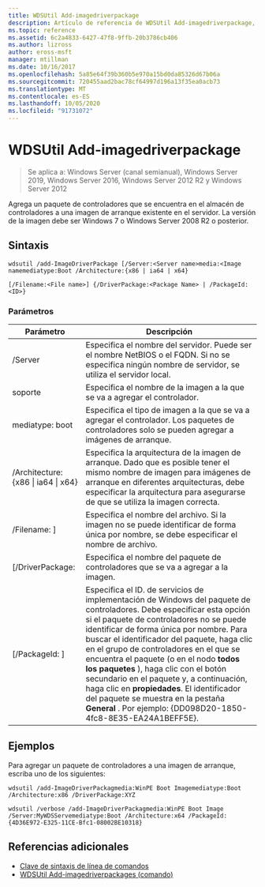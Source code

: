 ```yaml
---
title: WDSUtil Add-imagedriverpackage
description: Artículo de referencia de WDSUtil Add-imagedriverpackage, que agrega un paquete de controladores que se encuentra en el almacén de controladores a una imagen de arranque existente en el servidor.
ms.topic: reference
ms.assetid: 6c2a4833-6427-47f8-9ffb-20b3786cb406
ms.author: lizross
author: eross-msft
manager: mtillman
ms.date: 10/16/2017
ms.openlocfilehash: 5a85e64f39b360b5e970a15bd0da85326d67b06a
ms.sourcegitcommit: 720455aad2bac78cf64997d196a13f35ea0acb73
ms.translationtype: MT
ms.contentlocale: es-ES
ms.lasthandoff: 10/05/2020
ms.locfileid: "91731072"
---
```

# <a name="wdsutil-add-imagedriverpackage"></a>WDSUtil Add-imagedriverpackage

> Se aplica a: Windows Server (canal semianual), Windows Server 2019, Windows Server 2016, Windows Server 2012 R2 y Windows Server 2012

Agrega un paquete de controladores que se encuentra en el almacén de controladores a una imagen de arranque existente en el servidor. La versión de la imagen debe ser Windows 7 o Windows Server 2008 R2 o posterior.

## <a name="syntax"></a>Sintaxis
```
wdsutil /add-ImageDriverPackage [/Server:<Server name>media:<Image namemediatype:Boot /Architecture:{x86 | ia64 | x64}
```
```
[/Filename:<File name>] {/DriverPackage:<Package Name> | /PackageId:<ID>}
```
### <a name="parameters"></a>Parámetros

|                 Parámetro                  |                                                                                                                                                                                                            Descripción                                                                                                                                                                                                             |
|--------------------------------------------|------------------------------------------------------------------------------------------------------------------------------------------------------------------------------------------------------------------------------------------------------------------------------------------------------------------------------------------------------------------------------------------------------------------------------------|
|           /Server<Server name>           |                                                                                                                                               Especifica el nombre del servidor. Puede ser el nombre NetBIOS o el FQDN. Si no se especifica ningún nombre de servidor, se utiliza el servidor local.                                                                                                                                                |
|             soporte<Image name>             |                                                                                                                                                                                       Especifica el nombre de la imagen a la que se va a agregar el controlador.                                                                                                                                                                                        |
|               mediatype: boot               |                                                                                                                                                                Especifica el tipo de imagen a la que se va a agregar el controlador. Los paquetes de controladores solo se pueden agregar a imágenes de arranque.                                                                                                                                                                 |
| /Architecture: {x86 &#124; ia64 &#124; x64} |                                                                                                       Especifica la arquitectura de la imagen de arranque. Dado que es posible tener el mismo nombre de imagen para imágenes de arranque en diferentes arquitecturas, debe especificar la arquitectura para asegurarse de que se utiliza la imagen correcta.                                                                                                        |
|           /Filename: <File name> ]           |                                                                                                                                                        Especifica el nombre del archivo. Si la imagen no se puede identificar de forma única por nombre, se debe especificar el nombre de archivo.                                                                                                                                                        |
|           [/DriverPackage:<Name>           |                                                                                                                                                                                   Especifica el nombre del paquete de controladores que se va a agregar a la imagen.                                                                                                                                                                                    |
|             [/PackageId: <ID> ]              | Especifica el ID. de servicios de implementación de Windows del paquete de controladores. Debe especificar esta opción si el paquete de controladores no se puede identificar de forma única por nombre. Para buscar el identificador del paquete, haga clic en el grupo de controladores en el que se encuentra el paquete (o en el nodo **todos los paquetes** ), haga clic con el botón secundario en el paquete y, a continuación, haga clic en **propiedades**. El identificador del paquete se muestra en la pestaña **General** . Por ejemplo: {DD098D20-1850-4fc8-8E35-EA24A1BEFF5E}. |

## <a name="examples"></a>Ejemplos
Para agregar un paquete de controladores a una imagen de arranque, escriba uno de los siguientes:
```
wdsutil /add-ImageDriverPackagmedia:WinPE Boot Imagemediatype:Boot /Architecture:x86 /DriverPackage:XYZ
```
```
wdsutil /verbose /add-ImageDriverPackagmedia:WinPE Boot Image /Server:MyWDSServemediatype:Boot /Architecture:x64 /PackageId:{4D36E972-E325-11CE-Bfc1-08002BE10318}
```
## <a name="additional-references"></a>Referencias adicionales
- [Clave de sintaxis de línea de comandos](command-line-syntax-key.md)
- [WDSUtil Add-imagedriverpackages (comando)](wdsutil-add-imagedriverpackages.md)
